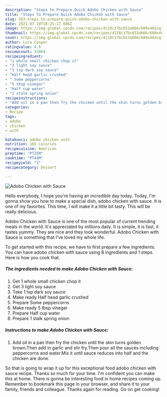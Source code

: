 ```yaml
---
description: "Steps to Prepare Quick Adobo Chicken with Sauce"
title: "Steps to Prepare Quick Adobo Chicken with Sauce"
slug: 583-steps-to-prepare-quick-adobo-chicken-with-sauce
date: 2021-07-10T18:25:17.606Z
image: https://img-global.cpcdn.com/recipes/4118c17bc653a666/680x482cq70/adobo-chicken-with-sauce-recipe-main-photo.jpg
thumbnail: https://img-global.cpcdn.com/recipes/4118c17bc653a666/680x482cq70/adobo-chicken-with-sauce-recipe-main-photo.jpg
cover: https://img-global.cpcdn.com/recipes/4118c17bc653a666/680x482cq70/adobo-chicken-with-sauce-recipe-main-photo.jpg
author: Lura Cooper
ratingvalue: 4.6
reviewcount: 33864
recipeingredient:
- "1 whole small chicken chop it"
- "3 light soy sauce"
- "1 tsp dark soy sauce"
- "Half head garlic crushed"
- " Some peppercorns"
- "5 tbsp vinegar"
- "Half cup water"
- "1 stalk spring onion"
recipeinstructions:
- "Add oil in a pan then fry the chicken until the skin turns golden brown.Then add in garlic and stir fry.Then pour all the sauces including peppercorns and water.Mix it until sauce reduces into half and the chicken are done."
categories:
- Recipe
tags:
- adobo
- chicken
- with

katakunci: adobo chicken with 
nutrition: 101 calories
recipecuisine: American
preptime: "PT25M"
cooktime: "PT44M"
recipeyield: "3"
recipecategory: Dessert

---
```



![Adobo Chicken with Sauce](https://img-global.cpcdn.com/recipes/4118c17bc653a666/680x482cq70/adobo-chicken-with-sauce-recipe-main-photo.jpg)

Hello everybody, I hope you're having an incredible day today. Today, I'm gonna show you how to make a special dish, adobo chicken with sauce. It is one of my favorites. This time, I will make it a little bit tasty. This will be really delicious.

Adobo Chicken with Sauce is one of the most popular of current trending meals in the world. It's appreciated by millions daily. It is simple, it is fast, it tastes yummy. They are nice and they look wonderful. Adobo Chicken with Sauce is something that I've loved my whole life.




To get started with this recipe, we have to first prepare a few ingredients. You can have adobo chicken with sauce using 8 ingredients and 1 steps. Here is how you cook that.

<!--inarticleads1-->

##### The ingredients needed to make Adobo Chicken with Sauce:

1. Get 1 whole small chicken chop it
1. Get 3 light soy sauce
1. Take 1 tsp dark soy sauce
1. Make ready Half head garlic crushed
1. Prepare  Some peppercorns
1. Make ready 5 tbsp vinegar
1. Prepare Half cup water
1. Prepare 1 stalk spring onion




<!--inarticleads2-->

##### Instructions to make Adobo Chicken with Sauce:

1. Add oil in a pan then fry the chicken until the skin turns golden brown.Then add in garlic and stir fry.Then pour all the sauces including peppercorns and water.Mix it until sauce reduces into half and the chicken are done.




So that is going to wrap it up for this exceptional food adobo chicken with sauce recipe. Thanks so much for your time. I'm confident you can make this at home. There is gonna be interesting food in home recipes coming up. Remember to bookmark this page in your browser, and share it to your family, friends and colleague. Thanks again for reading. Go on get cooking!
